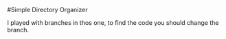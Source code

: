 #Simple Directory Organizer

I played with branches in thos one, to find the code you should change the branch.
